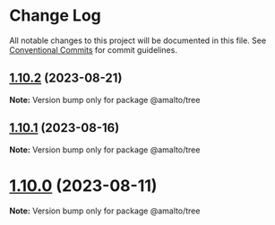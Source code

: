 # Change Log

All notable changes to this project will be documented in this file.
See [Conventional Commits](https://conventionalcommits.org) for commit guidelines.

## [1.10.2](https://github.com/amalto/platform6-ui-components/compare/@amalto/tree@1.10.1...@amalto/tree@1.10.2) (2023-08-21)

**Note:** Version bump only for package @amalto/tree

## [1.10.1](https://github.com/amalto/platform6-ui-components/compare/@amalto/tree@1.10.0...@amalto/tree@1.10.1) (2023-08-16)

**Note:** Version bump only for package @amalto/tree

# [1.10.0](https://github.com/amalto/platform6-ui-components/compare/@amalto/tree@1.9.88...@amalto/tree@1.10.0) (2023-08-11)

**Note:** Version bump only for package @amalto/tree
